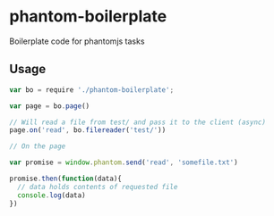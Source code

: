 phantom-boilerplate
===================

Boilerplate code for phantomjs tasks


## Usage

```js
var bo = require './phantom-boilerplate';

var page = bo.page()

// Will read a file from test/ and pass it to the client (async)
page.on('read', bo.filereader('test/'))

// On the page

var promise = window.phantom.send('read', 'somefile.txt')

promise.then(function(data){
  // data holds contents of requested file
  console.log(data)
})

```
